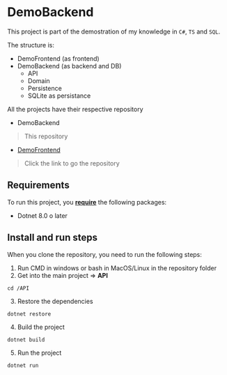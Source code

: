 
# DemoBackend

This project is part of the demostration of my knowledge in `C#`, `TS` and `SQL`.

The structure is:
- DemoFrontend (as frontend)
- DemoBackend (as backend and DB)
    - API
    - Domain
    - Persistence
    - SQLite as persistance

All the projects have their respective repository

- DemoBackend
 > This repository

- [DemoFrontend](https://github.com/Leonides2)
 > Click the link to go the repository

## Requirements

To run this project, you <ins>**require**</ins> the following packages:

 - Dotnet 8.0 o later

## Install and run steps

When you clone the repository, you need to run the following steps:

1. Run CMD in windows or bash in MacOS/Linux in the repository folder
2. Get into the main project => **API**
```
cd /API
```
3. Restore the dependencies
```
dotnet restore
```
4. Build the project
```
dotnet build
```
5. Run the project
```
dotnet run
```
